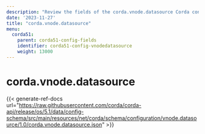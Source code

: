 ```yaml
---
description: "Review the fields of the corda.vnode.datasource Corda configuration section."
date: '2023-11-27'
title: "corda.vnode.datasource"
menu:
  corda51:
    parent: corda51-config-fields
    identifier: corda51-config-vnodedatasource
    weight: 13000
---
```

# corda.vnode.datasource

{{< generate-ref-docs url="https://raw.githubusercontent.com/corda/corda-api/release/os/5.1/data/config-schema/src/main/resources/net/corda/schema/configuration/vnode.datasource/1.0/corda.vnode.datasource.json" >}}
